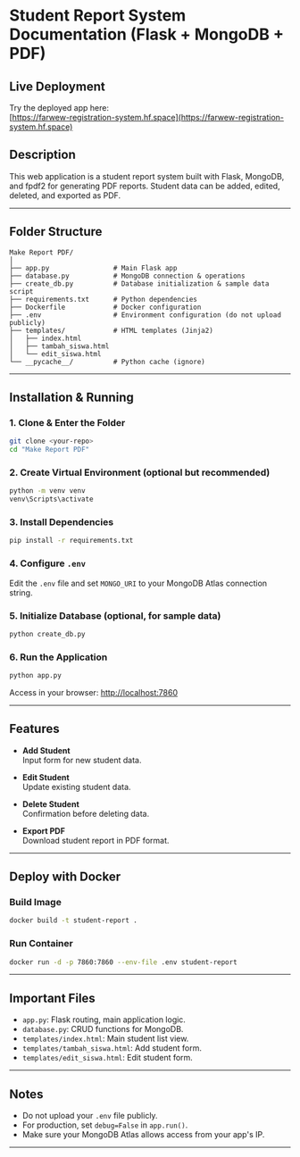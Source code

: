 # Student Report System Documentation (Flask + MongoDB + PDF)

## Live Deployment

Try the deployed app here:  
[https://farwew-registration-system.hf.space](https://farwew-registration-system.hf.space)


## Description
This web application is a student report system built with Flask, MongoDB, and fpdf2 for generating PDF reports. Student data can be added, edited, deleted, and exported as PDF.

---

## Folder Structure

```
Make Report PDF/
│
├── app.py                # Main Flask app
├── database.py           # MongoDB connection & operations
├── create_db.py          # Database initialization & sample data script
├── requirements.txt      # Python dependencies
├── Dockerfile            # Docker configuration
├── .env                  # Environment configuration (do not upload publicly)
├── templates/            # HTML templates (Jinja2)
│   ├── index.html
│   ├── tambah_siswa.html
│   └── edit_siswa.html
└── __pycache__/          # Python cache (ignore)
```

---

## Installation & Running

### 1. Clone & Enter the Folder
```sh
git clone <your-repo>
cd "Make Report PDF"
```

### 2. Create Virtual Environment (optional but recommended)
```sh
python -m venv venv
venv\Scripts\activate
```

### 3. Install Dependencies
```sh
pip install -r requirements.txt
```

### 4. Configure `.env`
Edit the `.env` file and set `MONGO_URI` to your MongoDB Atlas connection string.

### 5. Initialize Database (optional, for sample data)
```sh
python create_db.py
```

### 6. Run the Application
```sh
python app.py
```
Access in your browser: [http://localhost:7860](http://localhost:7860)

---

## Features

- **Add Student**  
  Input form for new student data.

- **Edit Student**  
  Update existing student data.

- **Delete Student**  
  Confirmation before deleting data.

- **Export PDF**  
  Download student report in PDF format.

---

## Deploy with Docker

### Build Image
```sh
docker build -t student-report .
```

### Run Container
```sh
docker run -d -p 7860:7860 --env-file .env student-report
```

---

## Important Files

- `app.py`: Flask routing, main application logic.
- `database.py`: CRUD functions for MongoDB.
- `templates/index.html`: Main student list view.
- `templates/tambah_siswa.html`: Add student form.
- `templates/edit_siswa.html`: Edit student form.

---

## Notes

- Do not upload your `.env` file publicly.
- For production, set `debug=False` in `app.run()`.
- Make sure your MongoDB Atlas allows access from your app's IP.

---


